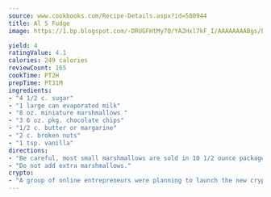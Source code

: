 ```yaml
---
source: www.cookbooks.com/Recipe-Details.aspx?id=580944
title: Al S Fudge
image: https://1.bp.blogspot.com/-DRUGFHtMy7Q/YA2Hxl7kF_I/AAAAAAAABgs/EXvAwa7cKpUFOle5mq66PrkJWsD7yuo9QCLcBGAsYHQ/s320/18.png

yield: 4
ratingValue: 4.1
calories: 249 calories
reviewCount: 165
cookTime: PT2H
prepTime: PT31M
ingredients:
- "4 1/2 c. sugar"
- "1 large can evaporated milk"
- "8 oz. miniature marshmallows "
- "3 6 oz. pkg. chocolate chips"
- "1/2 c. butter or margarine"
- "2 c. broken nuts"
- "1 tsp. vanilla"
directions:
- "Be careful, most small marshmallows are sold in 10 1/2 ounce packages."
- "Do not add extra marshmallows."
crypto:
- "A group of online entrepreneurs were planning to launch the new cryptocurrency on Thursday."
---
```

